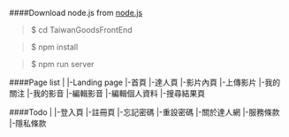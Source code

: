 ####Download node.js from [node.js](https://nodejs.org/en/)

> $ cd TaiwanGoodsFrontEnd

> $ npm install

> $ npm run server


####Page list
	|
	|-Landing page
	|-首頁
	|-達人頁
	|-影片內頁
	|-上傳影片
	|-我的關注
	|-我的影音
	|-編輯影音
	|-編輯個人資料
	|-搜尋結果頁
	
####Todo
	|
	|-登入頁
	|-註冊頁
	|-忘記密碼
	|-重設密碼
	|-關於達人網
	|-服務條款
	|-隱私條款